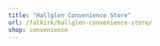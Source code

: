 ```yaml
---
title: "Hallglen Convenience Store"
url: /falkirk/hallglen-convenience-store/
shop: convenience
---
```

